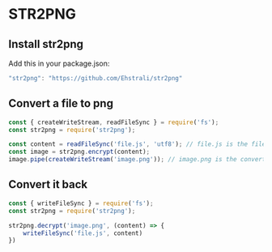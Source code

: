 # STR2PNG

## Install str2png

Add this in your package.json:
```javascript
"str2png": "https://github.com/Ehstrali/str2png"
```

## Convert a file to png

```javascript
const { createWriteStream, readFileSync } = require('fs');
const str2png = require('str2png');

const content = readFileSync('file.js', 'utf8'); // file.js is the file you want to convert, it may not be a js file
const image = str2png.encrypt(content);
image.pipe(createWriteStream('image.png')); // image.png is the converted file
```

## Convert it back

```javascript
const { writeFileSync } = require('fs');
const str2png = require('str2png');

str2png.decrypt('image.png', (content) => {
    writeFileSync('file.js', content)
})
```
